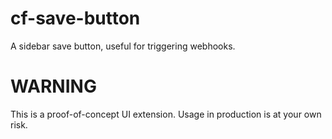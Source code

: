 # cf-save-button
A sidebar save button, useful for triggering webhooks.

# WARNING
This is a proof-of-concept UI extension. Usage in production is at your own risk.